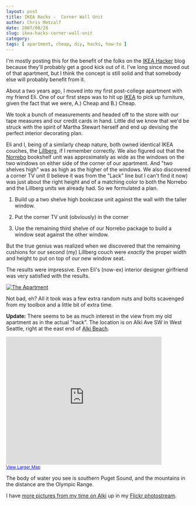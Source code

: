 ```yaml
---
layout: post
title: IKEA Hacks -  Corner Wall Unit
author: Chris Metcalf
date: 2007/08/28
slug: ikea-hacks-corner-wall-unit
category: 
tags: [ apartment, cheap, diy, hacks, how-to ]
---
```


I'm mostly posting this for the benefit of the folks on the [IKEA Hacker](http://ikeahacker.blogspot.com/) blog because they'll probably get a good kick out of it. I've long since moved out of that apartment, but I think the concept is still solid and that somebody else will probably benefit from it.

About a two years ago, I moved into my first post-college apartment with my friend Eli. One of our first steps was to hit up [IKEA](http://www.ikea.com) to pick up furniture, given the fact that we were, A.) Cheap and B.) Cheap.

We took a bunch of measurements and headed off to the store with our tape measures and our credit cards in hand. Little did we know that we'd be struck with the spirit of Martha Stewart herself and end up devising the perfect interior decorating plan.

Eli and I, being of a similarly cheap nature, both owned identical IKEA couches, the [Lillberg](http://www.ikea.com/us/en/catalog/products/S39839818), if I remember correctly. We also figured out that the [Norrebo](http://www.ikea.com/us/en/catalog/categories/rooms/workspace/11706/) bookshelf unit was approximately as wide as the windows on the two windows on either side of the corner of our apartment. And "two shelves high" was as high as the higher of the windows. We also discovered a corner TV unit (I believe it was from the "Lack" line but I can't find it now) was just about the right height and of a matching color to both the Norrebo and the Lillberg units we already had. So we formulated a plan.

1. Build up a two shelve high bookcase unit against the wall with the taller window.

2. Put the corner TV unit (obviously) in the corner

3. Use the remaining third shelve of our Norrebo package to build a window seat against the other window.

But the true genius was realized when we discovered that the remaining cushions for our second (my) Lillberg couch were _exactly_ the proper width and height to put on top of our new window seat.

The results were impressive. Even Eli's (now-ex) interior designer girlfriend was very satisfied with the results.

[![The Apartment](http://farm1.static.flickr.com/32/53652420_5e5ce2de6b.jpg?v=0)](http://www.flickr.com/photos/chrismetcalf/53652420/)

Not bad, eh? All it took was a few extra random nuts and bolts scavenged from my toolbox and a little bit of extra time.

**Update:** There seems to be as much interest in the view from my old apartment as in the actual "hack". The location is on Alki Ave SW in West Seattle, right at the east end of [Alki Beach](http://www.seattle.gov/parks/park_detail.asp?ID=445). 

<iframe width="425" height="350" frameborder="0" scrolling="no" marginheight="0" marginwidth="0" src="http://maps.google.com/maps?f=q&amp;hl=en&amp;time=&amp;date=&amp;ttype=&amp;q=Alki+Ave+SW+%26+Bonair+Dr+SW,+Seattle,+King,+Washington+98116,+United+States&amp;sll=47.584472,-122.399004&amp;sspn=0.007034,0.019999&amp;ie=UTF8&amp;cd=2&amp;geocode=0,47.584820,-122.399520&amp;t=h&amp;om=1&amp;s=AARTsJqmMByOhNQD6u9ZmCHGSP6kS5FD2w&amp;ll=47.584516,-122.399883&amp;spn=0.010131,0.018239&amp;z=15&amp;output=embed"></iframe><br /><small><a href="http://maps.google.com/maps?f=q&amp;hl=en&amp;time=&amp;date=&amp;ttype=&amp;q=Alki+Ave+SW+%26+Bonair+Dr+SW,+Seattle,+King,+Washington+98116,+United+States&amp;sll=47.584472,-122.399004&amp;sspn=0.007034,0.019999&amp;ie=UTF8&amp;cd=2&amp;geocode=0,47.584820,-122.399520&amp;t=h&amp;om=1&amp;ll=47.584516,-122.399883&amp;spn=0.010131,0.018239&amp;z=15&amp;source=embed" style="color:#0000FF;text-align:left">View Larger Map</a></small>

The body of water you see is southern Puget Sound, and the mountains in the distance are the Olympic Range.

I have [more pictures from my time on Alki](http://flickr.com/photos/chrismetcalf/sets/72157594155816614/) up in my [Flickr photostream](http://flickr.com/photos/chrismetcalf/).
